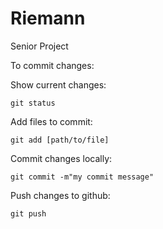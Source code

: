 # Riemann
Senior Project

To commit changes:

Show current changes:

`git status` 

Add files to commit:

`git add [path/to/file]`

Commit changes locally:

`git commit -m"my commit message"`

Push changes to github:

`git push`
